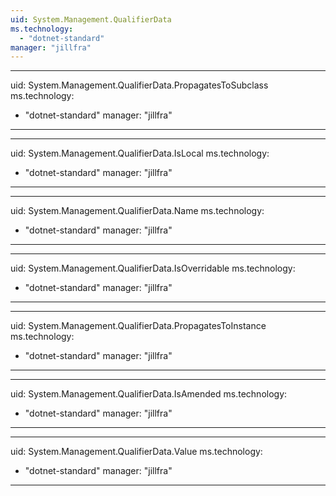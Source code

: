 ```yaml
---
uid: System.Management.QualifierData
ms.technology: 
  - "dotnet-standard"
manager: "jillfra"
---
```


---
uid: System.Management.QualifierData.PropagatesToSubclass
ms.technology: 
  - "dotnet-standard"
manager: "jillfra"
---

---
uid: System.Management.QualifierData.IsLocal
ms.technology: 
  - "dotnet-standard"
manager: "jillfra"
---

---
uid: System.Management.QualifierData.Name
ms.technology: 
  - "dotnet-standard"
manager: "jillfra"
---

---
uid: System.Management.QualifierData.IsOverridable
ms.technology: 
  - "dotnet-standard"
manager: "jillfra"
---

---
uid: System.Management.QualifierData.PropagatesToInstance
ms.technology: 
  - "dotnet-standard"
manager: "jillfra"
---

---
uid: System.Management.QualifierData.IsAmended
ms.technology: 
  - "dotnet-standard"
manager: "jillfra"
---

---
uid: System.Management.QualifierData.Value
ms.technology: 
  - "dotnet-standard"
manager: "jillfra"
---

